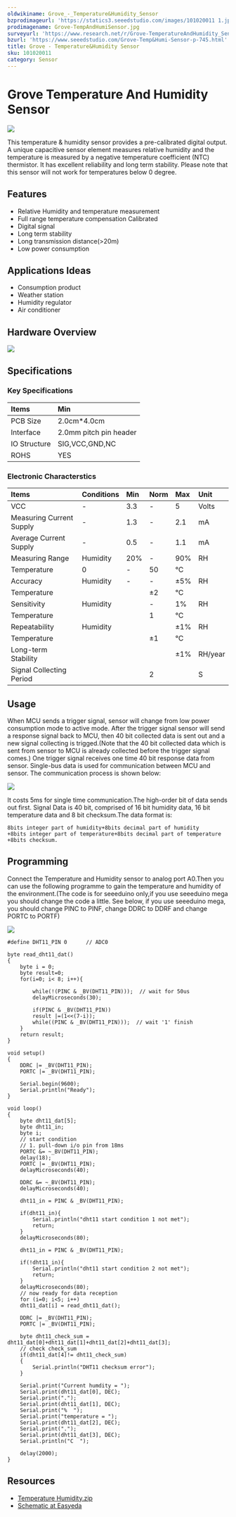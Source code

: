 ```yaml
---
oldwikiname: Grove_-_Temperature&Humidity_Sensor
bzprodimageurl: 'https://statics3.seeedstudio.com/images/101020011 1.jpg'
prodimagename: Grove-TempAndHumiSensor.jpg
surveyurl: 'https://www.research.net/r/Grove-TemperatureAndHumidity_Sensor'
bzurl: 'https://www.seeedstudio.com/Grove-Temp&Humi-Sensor-p-745.html'
title: Grove - Temperature&Humidity Sensor
sku: 101020011
category: Sensor
---
```


# Grove Temperature And Humidity Sensor

![](https://raw.githubusercontent.com/SeeedDocument/Grove-TemperatureAndHumidity_Sensor/master/img/Grove-TempAndHumiSensor.jpg)

This temperature & humidity sensor provides a pre-calibrated digital output. A unique capacitive sensor element measures relative humidity and the temperature is measured by a negative temperature coefficient \(NTC\) thermistor. It has excellent reliability and long term stability. Please note that this sensor will not work for temperatures below 0 degree.

## Features

* Relative Humidity and temperature measurement
* Full range temperature compensation Calibrated
* Digital signal
* Long term stability
* Long transmission distance\(&gt;20m\)
* Low power consumption

## Applications Ideas

* Consumption product
* Weather station
* Humidity regulator
* Air conditioner

## Hardware Overview

![](https://raw.githubusercontent.com/SeeedDocument/Grove-TemperatureAndHumidity_Sensor/master/img/Temp_Humi_sch.jpg)

## Specifications

### Key Specifications

| Items | Min |
| :--- | :--- |
| PCB Size | 2.0cm\*4.0cm |
| Interface | 2.0mm pitch pin header |
| IO Structure | SIG,VCC,GND,NC |
| ROHS | YES |

### Electronic Characterstics

|  Items |  Conditions |  Min |  Norm |  Max |  Unit |
| :--- | :--- | :--- | :--- | :--- | :--- |
|  VCC |  - |  3.3 |  - |  5 |  Volts |
|  Measuring Current Supply |  - |  1.3 |  - |  2.1 |  mA |
|  Average Current Supply |  - |  0.5 |  - |  1.1 |  mA |
|  Measuring Range |  Humidity |  20% |  - |  90% |  RH |
|  Temperature |  0 |  - |  50 |  °C |  |
|  Accuracy |  Humidity |  - |  - |  ±5% |  RH |
|  Temperature |  |  |  ±2 |  °C |  |
|  Sensitivity |  Humidity |  |  - |  1% |  RH |
|  Temperature |  |  |  1 |  °C |  |
|  Repeatability |  Humidity |  |  |  ±1% |  RH |
|  Temperature |  |  |  ±1 |  °C |  |
|  Long-term Stability |  |  |  |  ±1% |  RH/year |
|  Signal Collecting Period |  |  |  2 |  |  S |

## Usage

When MCU sends a trigger signal, sensor will change from low power consumption mode to active mode. After the trigger signal sensor will send a response signal back to MCU, then 40 bit collected data is sent out and a new signal collecting is trigged.\(Note that the 40 bit collected data which is sent from sensor to MCU is already collected before the trigger signal comes.\) One trigger signal receives one time 40 bit response data from sensor. Single-bus data is used for communication between MCU and sensor. The communication process is shown below:

![](https://raw.githubusercontent.com/SeeedDocument/Grove-TemperatureAndHumidity_Sensor/master/img/Twig-Temperature_Humidity.jpg)

It costs 5ms for single time communication.The high-order bit of data sends out first. Signal Data is 40 bit, comprised of 16 bit humidity data, 16 bit temperature data and 8 bit checksum.The data format is:

```text
8bits integer part of humidity+8bits decimal part of humidity
+8bits integer part of temperature+8bits decimal part of temperature
+8bits checksum.
```

## Programming

Connect the Temperature and Humidity sensor to analog port A0.Then you can use the following programme to gain the temperature and humidity of the environment.\(The code is for seeeduino only,if you use seeeduino mega you should change the code a little. See below, if you use seeeduino mega, you should change PINC to PINF, change DDRC to DDRF and change PORTC to PORTF\)

![](https://raw.githubusercontent.com/SeeedDocument/Grove-TemperatureAndHumidity_Sensor/master/img/Temperature_Sensor.jpg)

```text
#define DHT11_PIN 0      // ADC0

byte read_dht11_dat()
{
    byte i = 0;
    byte result=0;
    for(i=0; i< 8; i++){

        while(!(PINC & _BV(DHT11_PIN)));  // wait for 50us
        delayMicroseconds(30);

        if(PINC & _BV(DHT11_PIN))
        result |=(1<<(7-i));
        while((PINC & _BV(DHT11_PIN)));  // wait '1' finish
    }
    return result;
}

void setup()
{
    DDRC |= _BV(DHT11_PIN);
    PORTC |= _BV(DHT11_PIN);

    Serial.begin(9600);
    Serial.println("Ready");
}

void loop()
{
    byte dht11_dat[5];
    byte dht11_in;
    byte i;
    // start condition
    // 1. pull-down i/o pin from 18ms
    PORTC &= ~_BV(DHT11_PIN);
    delay(18);
    PORTC |= _BV(DHT11_PIN);
    delayMicroseconds(40);

    DDRC &= ~_BV(DHT11_PIN);
    delayMicroseconds(40);

    dht11_in = PINC & _BV(DHT11_PIN);

    if(dht11_in){
        Serial.println("dht11 start condition 1 not met");
        return;
    }
    delayMicroseconds(80);

    dht11_in = PINC & _BV(DHT11_PIN);

    if(!dht11_in){
        Serial.println("dht11 start condition 2 not met");
        return;
    }
    delayMicroseconds(80);
    // now ready for data reception
    for (i=0; i<5; i++)
    dht11_dat[i] = read_dht11_dat();

    DDRC |= _BV(DHT11_PIN);
    PORTC |= _BV(DHT11_PIN);

    byte dht11_check_sum = dht11_dat[0]+dht11_dat[1]+dht11_dat[2]+dht11_dat[3];
    // check check_sum
    if(dht11_dat[4]!= dht11_check_sum)
    {
        Serial.println("DHT11 checksum error");
    }

    Serial.print("Current humdity = ");
    Serial.print(dht11_dat[0], DEC);
    Serial.print(".");
    Serial.print(dht11_dat[1], DEC);
    Serial.print("%  ");
    Serial.print("temperature = ");
    Serial.print(dht11_dat[2], DEC);
    Serial.print(".");
    Serial.print(dht11_dat[3], DEC);
    Serial.println("C  ");

    delay(2000);
}
```

## Resources

* [Temperature Humidity.zip](https://raw.githubusercontent.com/SeeedDocument/Grove-TemperatureAndHumidity_Sensor/master/res/Temperature_Humidity.zip)
* [Schematic at Easyeda](https://easyeda.com/Seeed/Grove_TemperatureHumidity_Sensor_v1_2-d24e88017bba4040907d4cee6c7edd74)

